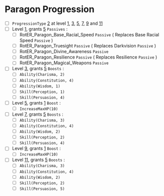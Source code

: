 # Paragon Progression

- [ ] `ProgressionType` [2]() at level [1](), [3](), [5](), [7](), [9]() and [11]()
- [ ] Level [1](), grants [5]() `Passives` :
    - [ ] RotER_Paragon_Base_Racial_Speed `Passive` ( Replaces Base Racial Speed `Passive` )
    - [ ] RotER_Paragon_Truesight `Passive` ( Replaces Darkvision `Passive` )
    - [ ] RotER_Paragon_Divine_Awareness `Passive`
    - [ ] RotER_Paragon_Resilience `Passive` ( Replaces Resilience `Passive` )
    - [ ] RotER_Paragon_Magical_Weapons `Passive`
- [ ] Level [3](), grants [5]() `Boosts` :
    - [ ] `Ability(Charisma, 2)`
    - [ ] `Ability(Constitution, 4)`
    - [ ] `Ability(Wisdom, 1)`
    - [ ] `Skill(Perception, 1)`
    - [ ] `Skill(Persuasion, 4)`
- [ ] Level [5](), grants [1]() `Boost` :
    - [ ] `IncreaseMaxHP(10)`
- [ ] Level [7](), grants [5]() `Boosts` :
    - [ ] `Ability(Charisma, 3)`
    - [ ] `Ability(Constitution, 4)`
    - [ ] `Ability(Wisdom, 2)`
    - [ ] `Skill(Perception, 2)`
    - [ ] `Skill(Persuasion, 4)`
- [ ] Level [9](), grants [1]() `Boost` :
    - [ ] `IncreaseMaxHP(10)`
- [ ] Level [11](), grants [5]() `Boosts` :
    - [ ] `Ability(Charisma, 3)`
    - [ ] `Ability(Constitution, 4)`
    - [ ] `Ability(Wisdom, 2)`
    - [ ] `Skill(Perception, 2)`
    - [ ] `Skill(Persuasion, 5)`